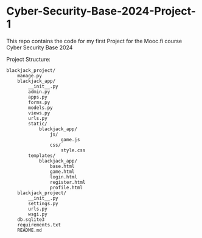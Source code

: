 # Cyber-Security-Base-2024-Project-1
This repo contains the code for my first Project for the Mooc.fi course Cyber Security Base 2024 


Project Structure:
```
blackjack_project/
    manage.py
    blackjack_app/
        __init__.py
        admin.py
        apps.py
        forms.py
        models.py
        views.py
        urls.py
        static/
            blackjack_app/
                js/
                    game.js
                css/
                    style.css
        templates/
            blackjack_app/
                base.html
                game.html
                login.html
                register.html
                profile.html
    blackjack_project/
        __init__.py
        settings.py
        urls.py
        wsgi.py
    db.sqlite3
    requirements.txt
    README.md
```